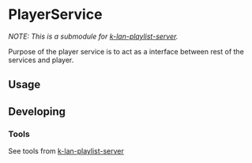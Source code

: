 

# PlayerService
*NOTE: This is a submodule for [k-lan-playlist-server](https://github.com/Hekku2/k-lan-playlist-server).*

Purpose of the player service is to act as a interface between rest of the services and player.


## Usage



## Developing



### Tools

See tools from [k-lan-playlist-server](https://github.com/Hekku2/k-lan-playlist-server)